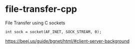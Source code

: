 # file-transfer-cpp
File Transfer using C sockets
```
int sock = socket(AF_INET, SOCK_STREAM, 0);
```

https://beej.us/guide/bgnet/html/#client-server-background
